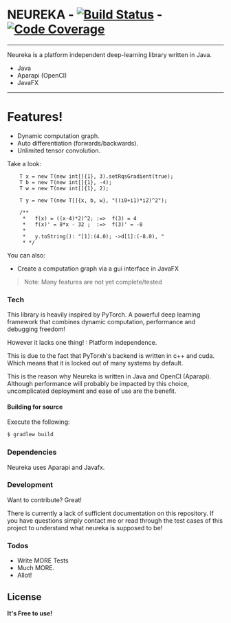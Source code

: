# NEUREKA - [![Build Status](https://travis-ci.com/Gleethos/neureka.svg?branch=master)](https://travis-ci.org/gleethos/neureka) - [![Code Coverage](https://img.shields.io/codecov/c/github/pvorb/property-providers/develop.svg)](https://codecov.io/github/pvorb/property-providers?branch=develop)

---

Neureka is a platform independent deep-learning library written in Java. 

  - Java
  - Aparapi (OpenCl)
  - JavaFX
  
---  

# Features!

  - Dynamic computation graph.
  - Auto differentiation (forwards/backwards).
  - Unlimited tensor convolution.

Take a look:
```
    T x = new T(new int[]{1}, 3).setRqsGradient(true);
    T b = new T(new int[]{1}, -4);
    T w = new T(new int[]{1}, 2);
        
    T y = new T(new T[]{x, b, w}, "((i0+i1)*i2)^2");
    
    /**
     *   f(x) = ((x-4)*2)^2; :=>  f(3) = 4
     *   f(x)' = 8*x - 32 ;  :=>  f(3)' = -8
     *   
     *   y.toString(): "[1]:(4.0); ->d[1]:(-8.0), "    
     * */
```



You can also:
  - Create a computation graph via a gui interface in JavaFX

> Note:
> Many features are not yet complete/tested 
>

### Tech

This library is heavily inspired by PyTorch.
A powerful deep learning framework that combines
dynamic computation, performance and debugging freedom!

However it lacks one thing! :
Platform independence. 

This is due to the fact that PyTorxh's backend is written
in c++ and cuda.
Which means that it is locked out of many systems by default.

This is the reason why Neureka is written in Java and OpenCl (Aparapi).
Although performance will probably be impacted by this choice,
uncomplicated deployment and ease of use are the benefit.


#### Building for source
Execute the following:
```sh
$ gradlew build
```

### Dependencies

Neureka uses Aparapi and Javafx.


### Development

Want to contribute? Great!

There is currently a lack of sufficient documentation on this repository.
If you have questions simply contact me or read through the test cases 
of this project to understand what neureka is supposed to be!


### Todos

 - Write MORE Tests
 - Much MORE.
 - Allot!

License
----

**It's Free to use!**
